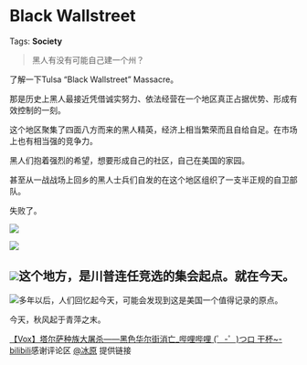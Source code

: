 # Black Wallstreet

Tags: **Society**

> 黑人有没有可能自己建一个州？



了解一下Tulsa “Black Wallstreet” Massacre。

那是历史上黑人最接近凭借诚实努力、依法经营在一个地区真正占据优势、形成有效控制的一刻。

这个地区聚集了四面八方而来的黑人精英，经济上相当繁荣而且自给自足。在市场上也有相当强的竞争力。

黑人们抱着强烈的希望，想要形成自己的社区，自己在美国的家园。

甚至从一战战场上回乡的黑人士兵们自发的在这个地区组织了一支半正规的自卫部队。

失败了。

  


![](https://picx.zhimg.com/50/v2-227e2eb74f857dc7f5b461c8ec69ffa8_720w.jpg?source=1940ef5c)  


![](https://picx.zhimg.com/50/v2-e5a672a3d01b431c7df33d085ca97253_720w.jpg?source=1940ef5c)  


![](https://picx.zhimg.com/50/v2-81243092654cd4e6be9a42dea72091d6_720w.jpg?source=1940ef5c)**这个地方，是川普连任竞选的集会起点。就在今天。**
---------------------------

![](https://picx.zhimg.com/50/v2-0696d7a65c51401b89a0c0cfba634fdb_720w.jpg?source=1940ef5c)多年以后，人们回忆起今天，可能会发现到这是美国一个值得记录的原点。

今天，秋风起于青萍之末。

[【Vox】塔尔萨种族大屠杀——黑色华尔街消亡\_哔哩哔哩 (゜-゜)つロ 干杯~-bilibili](https://link.zhihu.com/?target=https%3A//m.bilibili.com/video/BV1yb411b7Ng%3Ft%3D501)感谢评论区 [@冰原](https://www.zhihu.com/people/a575e230cbbdee1b5c59342e3531834b) 提供链接



